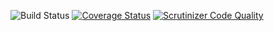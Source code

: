 ![Build Status](https://github.com/simplesamlphp/simplesamlphp-module-consent/workflows/CI/badge.svg?branch=master)
[![Coverage Status](https://codecov.io/gh/simplesamlphp/simplesamlphp-module-consent/branch/master/graph/badge.svg)](https://codecov.io/gh/simplesamlphp/simplesamlphp-module-consent)
[![Scrutinizer Code Quality](https://scrutinizer-ci.com/g/simplesamlphp/simplesamlphp-module-consent/badges/quality-score.png?b=master)](https://scrutinizer-ci.com/g/simplesamlphp/simplesamlphp-module-consent/?branch=master)
